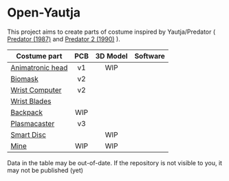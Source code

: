 # Open-Yautja

This project aims to create parts of costume inspired by Yautja/Predator ( [Predator (1987)](https://www.imdb.com/title/tt0093773/) and [Predator 2 (1990)](https://www.imdb.com/title/tt0100403/) ).

| Costume part                                                  | PCB | 3D Model | Software |
|---------------------------------------------------------------|:---:|:--------:|:--------:|
| [Animatronic head](https://github.com/OpenYautja/Head)        | v1  |   WIP    |          |
| [Biomask](https://github.com/OpenYautja/Biomask)              | v2  |          |          |
| [Wrist Computer](https://github.com/OpenYautja/WristComputer) | v2  |          |          |
| [Wrist Blades](https://github.com/OpenYautja/WristBlades)     |     |          |          |
| [Backpack](https://github.com/OpenYautja/Backpack)            | WIP |          |          |
| [Plasmacaster](https://github.com/OpenYautja/Plasmacaster)    | v3  |          |          |
| [Smart Disc](https://github.com/OpenYautja/SmartDisc)         |     |   WIP    |          |
| [Mine](https://github.com/OpenYautja/Mine)                    | WIP |   WIP    |          |

Data in the table may be out-of-date.
If the repository is not visible to you, it may not be published (yet)
